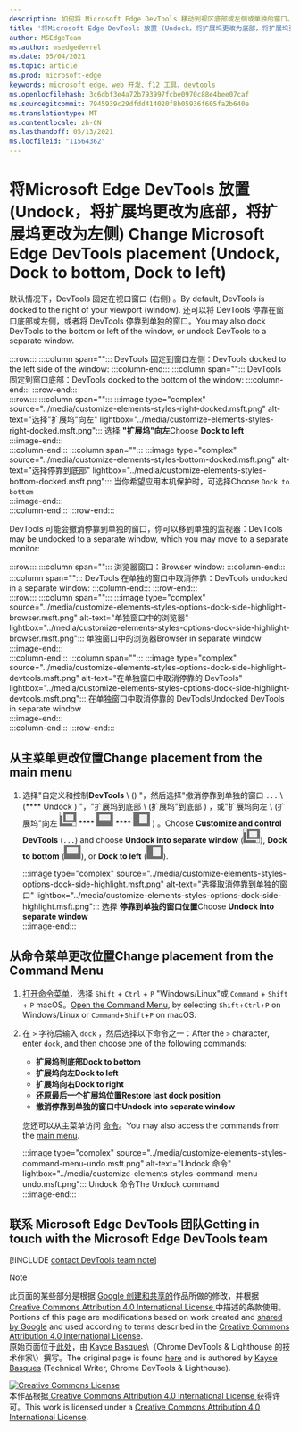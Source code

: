 ```yaml
---
description: 如何将 Microsoft Edge DevTools 移动到视区底部或左侧或单独的窗口。
title: '将Microsoft Edge DevTools 放置 (Undock，将扩展坞更改为底部，将扩展坞更改为左侧) '
author: MSEdgeTeam
ms.author: msedgedevrel
ms.date: 05/04/2021
ms.topic: article
ms.prod: microsoft-edge
keywords: microsoft edge、web 开发、f12 工具、devtools
ms.openlocfilehash: 3c6dbf3e4a72b793997fcbe0970c88e4bee07caf
ms.sourcegitcommit: 7945939c29dfdd414020f8b05936f605fa2b640e
ms.translationtype: MT
ms.contentlocale: zh-CN
ms.lasthandoff: 05/13/2021
ms.locfileid: "11564362"
---
```

<!-- Copyright Kayce Basques 

   Licensed under the Apache License, Version 2.0 (the "License");
   you may not use this file except in compliance with the License.
   You may obtain a copy of the License at

       https://www.apache.org/licenses/LICENSE-2.0

   Unless required by applicable law or agreed to in writing, software
   distributed under the License is distributed on an "AS IS" BASIS,
   WITHOUT WARRANTIES OR CONDITIONS OF ANY KIND, either express or implied.
   See the License for the specific language governing permissions and
   limitations under the License.  -->
# <a name="change-microsoft-edge-devtools-placement-undock-dock-to-bottom-dock-to-left"></a><span data-ttu-id="fd3db-104">将Microsoft Edge DevTools 放置 (Undock，将扩展坞更改为底部，将扩展坞更改为左侧) </span><span class="sxs-lookup"><span data-stu-id="fd3db-104">Change Microsoft Edge DevTools placement (Undock, Dock to bottom, Dock to left)</span></span>  

<span data-ttu-id="fd3db-105">默认情况下，DevTools 固定在视口窗口 (右侧) 。</span><span class="sxs-lookup"><span data-stu-id="fd3db-105">By default, DevTools is docked to the right of your viewport (window).</span></span>  <span data-ttu-id="fd3db-106">还可以将 DevTools 停靠在窗口底部或左侧，或者将 DevTools 停靠到单独的窗口。</span><span class="sxs-lookup"><span data-stu-id="fd3db-106">You may also dock DevTools to the bottom or left of the window, or undock DevTools to a separate window.</span></span>

:::row:::
   :::column span="":::
      <span data-ttu-id="fd3db-107">DevTools 固定到窗口左侧：</span><span class="sxs-lookup"><span data-stu-id="fd3db-107">DevTools docked to the left side of the window:</span></span>
   :::column-end:::
   :::column span="":::
      <span data-ttu-id="fd3db-108">DevTools 固定到窗口底部：</span><span class="sxs-lookup"><span data-stu-id="fd3db-108">DevTools docked to the bottom of the window:</span></span>
   :::column-end:::
:::row-end:::  
:::row:::
   :::column span="":::
      :::image type="complex" source="../media/customize-elements-styles-right-docked.msft.png" alt-text="选择"扩展坞"向左" lightbox="../media/customize-elements-styles-right-docked.msft.png":::
         <span data-ttu-id="fd3db-110">选择 **"扩展坞"向左**</span><span class="sxs-lookup"><span data-stu-id="fd3db-110">Choose **Dock to left**</span></span>  
      :::image-end:::  
   :::column-end:::
   :::column span="":::
      :::image type="complex" source="../media/customize-elements-styles-bottom-docked.msft.png" alt-text="选择停靠到底部" lightbox="../media/customize-elements-styles-bottom-docked.msft.png":::
         <span data-ttu-id="fd3db-112">当你希望应用本机保护时，可选择</span><span class="sxs-lookup"><span data-stu-id="fd3db-112">Choose</span></span> `Dock to bottom`  
      :::image-end:::  
   :::column-end:::
:::row-end:::  

<span data-ttu-id="fd3db-113">DevTools 可能会撤消停靠到单独的窗口，你可以移到单独的监视器：</span><span class="sxs-lookup"><span data-stu-id="fd3db-113">DevTools may be undocked to a separate window, which you may move to a separate monitor:</span></span>

:::row:::
   :::column span="":::
      <span data-ttu-id="fd3db-114">浏览器窗口：</span><span class="sxs-lookup"><span data-stu-id="fd3db-114">Browser window:</span></span>
   :::column-end:::
   :::column span="":::
      <span data-ttu-id="fd3db-115">DevTools 在单独的窗口中取消停靠：</span><span class="sxs-lookup"><span data-stu-id="fd3db-115">DevTools undocked in a separate window:</span></span>
   :::column-end:::
:::row-end:::  
:::row:::
   :::column span="":::
      :::image type="complex" source="../media/customize-elements-styles-options-dock-side-highlight-browser.msft.png" alt-text="单独窗口中的浏览器" lightbox="../media/customize-elements-styles-options-dock-side-highlight-browser.msft.png":::
         <span data-ttu-id="fd3db-117">单独窗口中的浏览器</span><span class="sxs-lookup"><span data-stu-id="fd3db-117">Browser in separate window</span></span>  
      :::image-end:::  
   :::column-end:::
   :::column span="":::
      :::image type="complex" source="../media/customize-elements-styles-options-dock-side-highlight-devtools.msft.png" alt-text="在单独窗口中取消停靠的 DevTools" lightbox="../media/customize-elements-styles-options-dock-side-highlight-devtools.msft.png":::
         <span data-ttu-id="fd3db-119">在单独窗口中取消停靠的 DevTools</span><span class="sxs-lookup"><span data-stu-id="fd3db-119">Undocked DevTools in separate window</span></span>  
      :::image-end:::  
   :::column-end:::
:::row-end:::  

## <a name="change-placement-from-the-main-menu"></a><span data-ttu-id="fd3db-120">从主菜单更改位置</span><span class="sxs-lookup"><span data-stu-id="fd3db-120">Change placement from the main menu</span></span>  

1.  <span data-ttu-id="fd3db-121">选择"自定义和控制**DevTools** \ (\) "，然后选择"撤消停靠到单独的窗口 `...` \ (\*\*\*\* Undock \) "，"扩展坞到底部 \ (扩展坞"到底部 \) ，或"扩展坞向左 \ (扩展坞"向左 ![ ](../media/undock-icon.msft.png) \*\*\*\* ![ ](../media/bottom-icon.msft.png) \*\*\*\* ![ ](../media/left-icon.msft.png) \) 。</span><span class="sxs-lookup"><span data-stu-id="fd3db-121">Choose **Customize and control DevTools** \(`...`\) and choose **Undock into separate window** \(![Undock](../media/undock-icon.msft.png)\), **Dock to bottom** \(![Dock to bottom](../media/bottom-icon.msft.png)\), or **Dock to left** \(![Dock to left](../media/left-icon.msft.png)\).</span></span>  
    
    :::image type="complex" source="../media/customize-elements-styles-options-dock-side-highlight.msft.png" alt-text="选择取消停靠到单独的窗口" lightbox="../media/customize-elements-styles-options-dock-side-highlight.msft.png":::
       <span data-ttu-id="fd3db-123">选择 **停靠到单独的窗口位置**</span><span class="sxs-lookup"><span data-stu-id="fd3db-123">Choose **Undock into separate window**</span></span>  
    :::image-end:::  
    
## <a name="change-placement-from-the-command-menu"></a><span data-ttu-id="fd3db-124">从命令菜单更改位置</span><span class="sxs-lookup"><span data-stu-id="fd3db-124">Change placement from the Command Menu</span></span>  

1.  <span data-ttu-id="fd3db-125">[打开命令菜单][DevtoolsCommandMenu]，选择 `Shift` + `Ctrl` + `P` "Windows/Linux"或 `Command` + `Shift` + `P` macOS。</span><span class="sxs-lookup"><span data-stu-id="fd3db-125">[Open the Command Menu][DevtoolsCommandMenu], by selecting `Shift`+`Ctrl`+`P` on Windows/Linux or `Command`+`Shift`+`P` on macOS.</span></span>  
1.  <span data-ttu-id="fd3db-126">在 `>` 字符后输入 `dock` ，然后选择以下命令之一：</span><span class="sxs-lookup"><span data-stu-id="fd3db-126">After the `>` character, enter `dock`, and then choose one of the following commands:</span></span>  
    
    *  **<span data-ttu-id="fd3db-127">扩展坞到底部</span><span class="sxs-lookup"><span data-stu-id="fd3db-127">Dock to bottom</span></span>**
    *  **<span data-ttu-id="fd3db-128">扩展坞向左</span><span class="sxs-lookup"><span data-stu-id="fd3db-128">Dock to left</span></span>**
    *  **<span data-ttu-id="fd3db-129">扩展坞向右</span><span class="sxs-lookup"><span data-stu-id="fd3db-129">Dock to right</span></span>**
    *  **<span data-ttu-id="fd3db-130">还原最后一个扩展坞位置</span><span class="sxs-lookup"><span data-stu-id="fd3db-130">Restore last dock position</span></span>**
    *  **<span data-ttu-id="fd3db-131">撤消停靠到单独的窗口中</span><span class="sxs-lookup"><span data-stu-id="fd3db-131">Undock into separate window</span></span>**
    
    <span data-ttu-id="fd3db-132">您还可以从主菜单访问 [命令](#change-placement-from-the-main-menu)。</span><span class="sxs-lookup"><span data-stu-id="fd3db-132">You may also access the commands from the [main menu](#change-placement-from-the-main-menu).</span></span> 
    
    :::image type="complex" source="../media/customize-elements-styles-command-menu-undo.msft.png" alt-text="Undock 命令" lightbox="../media/customize-elements-styles-command-menu-undo.msft.png":::
       <span data-ttu-id="fd3db-134">Undock 命令</span><span class="sxs-lookup"><span data-stu-id="fd3db-134">The Undock command</span></span>  
    :::image-end:::  
    
## <a name="getting-in-touch-with-the-microsoft-edge-devtools-team"></a><span data-ttu-id="fd3db-135">联系 Microsoft Edge DevTools 团队</span><span class="sxs-lookup"><span data-stu-id="fd3db-135">Getting in touch with the Microsoft Edge DevTools team</span></span>  

[!INCLUDE [contact DevTools team note](../includes/contact-devtools-team-note.md)]  

<!-- links -->  

[DevtoolsCommandMenu]: ../command-menu/index.md "使用 Microsoft Edge DevTools 命令菜单运行|Microsoft Docs"  

> [!NOTE]
> <span data-ttu-id="fd3db-137">此页面的某些部分是根据 [Google 创建和共享的][GoogleSitePolicies]作品所做的修改，并根据[ Creative Commons Attribution 4.0 International License ][CCA4IL]中描述的条款使用。</span><span class="sxs-lookup"><span data-stu-id="fd3db-137">Portions of this page are modifications based on work created and [shared by Google][GoogleSitePolicies] and used according to terms described in the [Creative Commons Attribution 4.0 International License][CCA4IL].</span></span>  
> <span data-ttu-id="fd3db-138">原始页面位于[此处](https://developers.google.com/web/tools/chrome-devtools/customize/placement)，由 [Kayce Basques][KayceBasques]\（Chrome DevTools \& Lighthouse 的技术作家\）撰写。</span><span class="sxs-lookup"><span data-stu-id="fd3db-138">The original page is found [here](https://developers.google.com/web/tools/chrome-devtools/customize/placement) and is authored by [Kayce Basques][KayceBasques] \(Technical Writer, Chrome DevTools \& Lighthouse\).</span></span>  

[![Creative Commons License][CCby4Image]][CCA4IL]  
<span data-ttu-id="fd3db-140">本作品根据[ Creative Commons Attribution 4.0 International License ][CCA4IL]获得许可。</span><span class="sxs-lookup"><span data-stu-id="fd3db-140">This work is licensed under a [Creative Commons Attribution 4.0 International License][CCA4IL].</span></span>  

[CCA4IL]: https://creativecommons.org/licenses/by/4.0  
[CCby4Image]: https://i.creativecommons.org/l/by/4.0/88x31.png  
[GoogleSitePolicies]: https://developers.google.com/terms/site-policies  
[KayceBasques]: https://developers.google.com/web/resources/contributors#kayce-basques  

